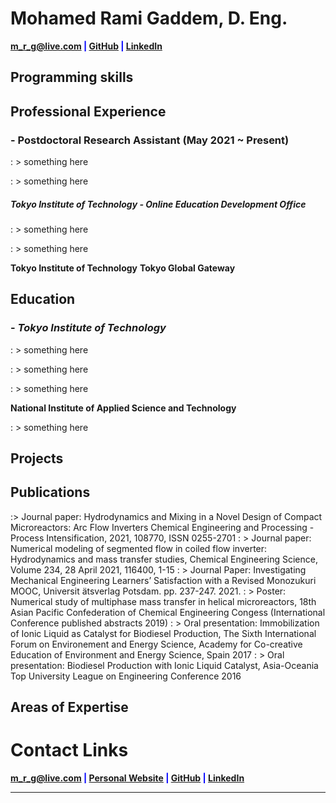 # Mohamed Rami Gaddem, D. Eng.

  

<span  style="color:blue">**<a  href="mailto:m_r_g@live.com">m_r_g@live.com</a> | <a  href="https://github.com/m-rami-g"  target="_blank">GitHub</a> | <a  href="https://www.linkedin.com/in/m-rami/"  target="_blank">LinkedIn</a>**</span>

## **Programming skills**
  

## **Professional Experience**

### -  Postdoctoral Research Assistant (May 2021 ~ Present)
 : > something here

 : > something here

##### **Tokyo Institute of Technology - Online Education Development Office**

 : > something here

 : > something here

**Tokyo Institute of Technology**
**Tokyo Global Gateway**

## **Education**

### - *Tokyo Institute of Technology*

 : > something here

 : > something here

 : > something here

**National Institute of Applied Science and Technology**

 : > something here

## **Projects**

## **Publications**
  :> Journal paper: Hydrodynamics and Mixing in a Novel Design of Compact Microreactors: Arc Flow Inverters Chemical Engineering and Processing - Process Intensification, 2021, 108770, ISSN 0255-2701
 : > Journal paper: Numerical modeling of segmented flow in coiled flow inverter: Hydrodynamics and mass transfer studies, Chemical Engineering Science, Volume 234, 28 April 2021, 116400, 1-15
 : > Journal Paper: Investigating Mechanical Engineering Learners’ Satisfaction with a Revised Monozukuri MOOC, Universit ̈atsverlag Potsdam. pp. 237-247. 2021.
 : > Poster: Numerical study of multiphase mass transfer in helical microreactors, 18th Asian Pacific Confederation of Chemical Engineering Congess (International Conference published abstracts 2019)
 : > Oral presentation: Immobilization of Ionic Liquid as Catalyst for Biodiesel Production, The Sixth International Forum on Environement and Energy Science, Academy for Co-creative Education of Environment and Energy Science, Spain 2017
 : > Oral presentation: Biodiesel Production with Ionic Liquid Catalyst, Asia-Oceania Top University League on Engineering Conference 2016


  



## **Areas of Expertise**

# **Contact Links**
<span  style="color:blue">**<a  href="mailto:m_r_g@live.com">m_r_g@live.com</a> | <a  href="https://m-rami-g.github.io"  target="_blank">Personal Website</a> | <a  href="https://github.com/m-rami-g"  target="_blank">GitHub</a> | <a  href="https://www.linkedin.com/in/m-rami/"  target="_blank">LinkedIn</a>**</span>





---------------------------------------------------------------------------------

<!---## **Programming skills**

```python
Python = [PyTorch, Keras, TensorFlow, Scikit-Learn, spaCy,
          numPy, Pandas, Matplotlib, GeoPandas, Gym]

R <- c(
        Tidyverse, RandomForest, GGplot2
        ,Plotly, Highcharters, Shiny, Caret
    )

 std::string others[8] = {"C", "C++", "Elixir", "Phoenix",
                         "SQL", "JS", "CSS", "HTML"};
```


## **Areas of Expertise**

|

<p align="center"><img src="https://alexander-kahanek.github.io/assets/img/expertise_graph.png"></p>


## **Education**

`2018- December 21` **University of North Texas**

: B.S. Data Science, Minor in Mathematics, Statistics Certification

: Current **GPA: 3.9**-->

